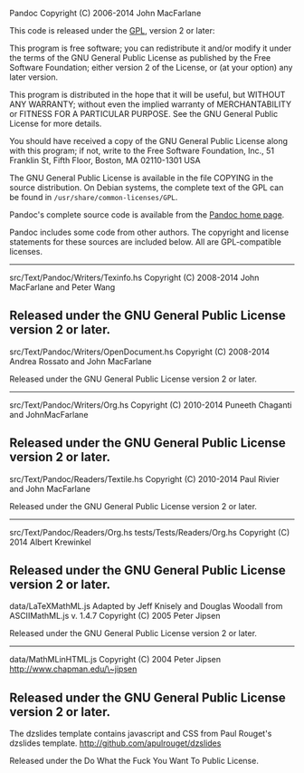 Pandoc Copyright (C) 2006-2014 John MacFarlane

This code is released under the
[GPL](http://www.gnu.org/copyleft/gpl.html), version 2 or later:

This program is free software; you can redistribute it and/or modify it
under the terms of the GNU General Public License as published by the
Free Software Foundation; either version 2 of the License, or (at your
option) any later version.

This program is distributed in the hope that it will be useful, but
WITHOUT ANY WARRANTY; without even the implied warranty of
MERCHANTABILITY or FITNESS FOR A PARTICULAR PURPOSE. See the GNU General
Public License for more details.

You should have received a copy of the GNU General Public License along
with this program; if not, write to the Free Software Foundation, Inc.,
51 Franklin St, Fifth Floor, Boston, MA 02110-1301 USA

The GNU General Public License is available in the file COPYING in the
source distribution. On Debian systems, the complete text of the GPL can
be found in `/usr/share/common-licenses/GPL`.

Pandoc's complete source code is available from the [Pandoc home
page](http://johnmacfarlane.net/pandoc/).

Pandoc includes some code from other authors. The copyright and license
statements for these sources are included below. All are GPL-compatible
licenses.

  ---------------------------------------------------------------------
  src/Text/Pandoc/Writers/Texinfo.hs Copyright (C) 2008-2014 John
  MacFarlane and Peter Wang

  Released under the GNU General Public License version 2 or later.
  ---------------------------------------------------------------------

src/Text/Pandoc/Writers/OpenDocument.hs Copyright (C) 2008-2014 Andrea
Rossato and John MacFarlane

Released under the GNU General Public License version 2 or later.

  ---------------------------------------------------------------------
  src/Text/Pandoc/Writers/Org.hs Copyright (C) 2010-2014 Puneeth
  Chaganti and JohnMacFarlane

  Released under the GNU General Public License version 2 or later.
  ---------------------------------------------------------------------

src/Text/Pandoc/Readers/Textile.hs Copyright (C) 2010-2014 Paul Rivier
and John MacFarlane

Released under the GNU General Public License version 2 or later.

  ---------------------------------------------------------------------
  src/Text/Pandoc/Readers/Org.hs tests/Tests/Readers/Org.hs Copyright
  (C) 2014 Albert Krewinkel

  Released under the GNU General Public License version 2 or later.
  ---------------------------------------------------------------------

data/LaTeXMathML.js Adapted by Jeff Knisely and Douglas Woodall from
ASCIIMathML.js v. 1.4.7 Copyright (C) 2005 Peter Jipsen

Released under the GNU General Public License version 2 or later.

  ---------------------------------------------------------------------
  data/MathMLinHTML.js Copyright (C) 2004 Peter Jipsen
  http://www.chapman.edu/\~jipsen

  Released under the GNU General Public License version 2 or later.
  ---------------------------------------------------------------------

The dzslides template contains javascript and CSS from Paul Rouget's
dzslides template. http://github.com/apulrouget/dzslides

Released under the Do What the Fuck You Want To Public License.
